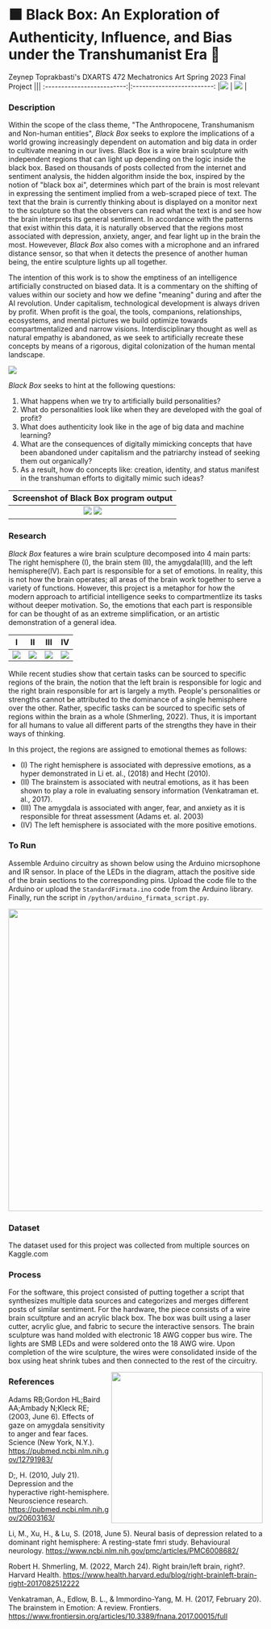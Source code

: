 # ⬛️ Black Box: An Exploration of Authenticity, Influence, and Bias under the Transhumanist Era 🧠
Zeynep Toprakbasti's DXARTS 472 Mechatronics Art Spring 2023 Final Project
|||
:-------------------------:|:-------------------------:
|![](/images/desc.png)     |  ![](/images/setup1.png) | 

### Description
Within the scope of the class theme, "The Anthropocene, Transhumanism and Non-human entities", <em> Black Box </em> seeks to explore the implications of a world growing increasingly dependent on automation and big data in order to cultivate meaning in our lives. Black Box is a wire brain sculpture with independent regions that can light up depending on the logic inside the black box. Based on thousands of posts collected from the internet and sentiment analysis, the hidden algorithm inside the box, inspired by the notion of "black box ai", determines which part of the brain is most relevant in expressing the sentiment implied from a web-scraped piece of text. The text that the brain is currently thinking about is displayed on a monitor next to the sculpture so that the observers can read what the text is and see how the brain interprets its general sentiment. In accordance with the patterns that exist within this data, it is naturally observed that the regions most associated with depression, anxiety, anger, and fear light up in the brain the most. Howevever, <em> Black Box </em> also comes with a microphone and an infrared distance sensor, so that when it detects the presence of another human being, the entire sculpture lights up all together.

The intention of this work is to show the emptiness of an intelligence artificially constructed on biased data. It is a commentary on the shifting of values within our society and how we define "meaning" during and after the AI revolution. Under capitalism, technological development is always driven by profit. When profit is the goal, the tools, companions, relationships, ecosystems, and mental pictures we build optimize towards compartmentalized and narrow visions. Interdisciplinary thought as well as natural empathy is abandoned, as we seek to artificially recreate these concepts by means of a rigorous, digital colonization of the human mental landscape.

![](/images/setup.png) 

 <em> Black Box </em> seeks to hint at the following questions:

1. What happens when we try to artificially build personalities?
2. What do personalities look like when they are developed with the goal of profit?
3. What does authenticity look like in the age of big data and machine learning?
4. What are the consequences of digitally mimicking concepts that have been abandoned under capitalism and the patriarchy instead of seeking them out organically?
5. As a result, how do concepts like: creation, identity, and status manifest in the transhuman efforts to digitally mimic such ideas?

|Screenshot of Black Box program output  | 
|:-------------------------:|
|![](/images/sc1.png)  ![](/images/sc2.png)       |


### Research

 <em> Black Box </em> features a wire brain sculpture decomposed into 4 main parts: The right hemisphere (I), the brain stem (II), the amygdala(III), and the left hemisphere(IV). Each part is responsible for a set of emotions. In reality, this is not how the brain operates; all areas of the brain work together to serve a variety of functions. However, this project is a metaphor for how the modern approach to artificial intelligence seeks to compartmentlize its tasks without deeper motivation. So, the emotions that each part is responsible for can be thought of as an extreme simplification, or an artistic demonstration of a general idea. 


|I                           |  II                          | III                        | IV             |
:-------------------------:|:-------------------------:|:-------------------------:|:-------------------------:
|![](/images/left.png)  |  ![](/images/stem.png) |  ![](/images/amy.png)     |  ![](/images/right.png) |




 While recent studies show that certain tasks can be sourced to specific regions of the brain, the notion that the left brain is responsible for logic and the right brain responsible for art is largely a myth. People's personalities or strengths cannot be attributed to the dominance of a single hemisphere over the other. Rather, specific tasks can be sourced to specific sets of regions within the brain as a whole (Shmerling, 2022). Thus, it is important for all humans to value all different parts of the strengths they have in their ways of thinking.

 In this project, the regions are assigned to emotional themes as follows:
 

 * (I) The right hemisphere is associated with depressive emotions, as a hyper demonstrated in Li et. al., (2018) and Hecht (2010).
 * (II) The brainstem is associated with neutral emotions, as it has been shown to play a role in evaluating sensory information (Venkatraman et. al., 2017).
 * (III) The amygdala is associated with anger, fear, and anxiety as it is responsible for threat assessment (Adams et. al. 2003)
*  (IV) The left hemisphere is associated with the more positive emotions.


### To Run
Assemble Arduino circuitry as shown below  using the Arduino micrsophone and IR sensor. In place of the LEDs in the diagram, attach the positive side of the brain sections to the corresponding pins. Upload the code file to the Arduino or upload the `StandardFirmata.ino` code from the Arduino library. Finally, run the script in `/python/arduino_firmata_script.py`.

<img src="/arduino/final_schematic.png"  width="600">

### Dataset
The dataset used for this project was collected from multiple sources on Kaggle.com


### Process
For the software, this project consisted of putting together a script that synthesizes multiple data sources and categorizes and merges different posts of similar sentiment.  For the hardware, the piece consists of a wire brain scultpture and an acrylic black box. The box was built using a laser cutter,  acrylic glue, and fabric to secure the interactive sensors. The brain sculpture was hand molded with electronic 18 AWG copper bus wire. The lights are SMB LEDs and were soldered onto the 18 AWG wire. Upon completion of the wire sculpture, the wires were consolidated inside of the box using heat shrink tubes and then connected to the rest of the circuitry.

<img align="right" src="/images/closeup.png"  width="300">


### References
Adams RB;Gordon HL;Baird AA;Ambady N;Kleck RE; (2003, June 6). Effects of gaze on amygdala sensitivity to anger and fear faces. Science (New York, N.Y.). https://pubmed.ncbi.nlm.nih.gov/12791983/ 

D;, H. (2010, July 21). Depression and the hyperactive right-hemisphere. Neuroscience research. https://pubmed.ncbi.nlm.nih.gov/20603163/ 

Li, M., Xu, H., &amp; Lu, S. (2018, June 5). Neural basis of depression related to a dominant right hemisphere: A resting-state fmri study. Behavioural neurology. https://www.ncbi.nlm.nih.gov/pmc/articles/PMC6008682/ 

Robert H. Shmerling, M. (2022, March 24). Right brain/left brain, right?. Harvard Health. https://www.health.harvard.edu/blog/right-brainleft-brain-right-2017082512222 

Venkatraman, A., Edlow, B. L., &amp; Immordino-Yang, M. H. (2017, February 20). The brainstem in Emotion: A review. Frontiers. https://www.frontiersin.org/articles/10.3389/fnana.2017.00015/full 

